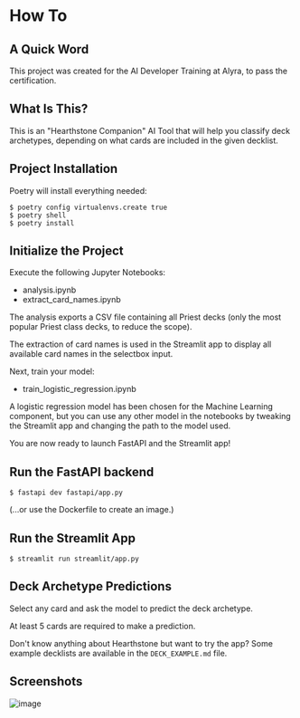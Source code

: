 # How To

## A Quick Word

This project was created for the AI Developer Training at Alyra, to pass the certification.

## What Is This?

This is an "Hearthstone Companion" AI Tool that will help you classify deck archetypes, depending on what cards are included in the given decklist.

## Project Installation

Poetry will install everything needed:
```
$ poetry config virtualenvs.create true
$ poetry shell
$ poetry install
```

## Initialize the Project

Execute the following Jupyter Notebooks:
- analysis.ipynb
- extract_card_names.ipynb

The analysis exports a CSV file containing all Priest decks (only the most popular Priest class decks, to reduce the scope).

The extraction of card names is used in the Streamlit app to display all available card names in the selectbox input.

Next, train your model:
- train_logistic_regression.ipynb

A logistic regression model has been chosen for the Machine Learning component, but you can use any other model in the notebooks by tweaking the Streamlit app and changing the path to the model used.

You are now ready to launch FastAPI and the Streamlit app!

## Run the FastAPI backend

```
$ fastapi dev fastapi/app.py
```
(...or use the Dockerfile to create an image.)

## Run the Streamlit App
```
$ streamlit run streamlit/app.py
```

## Deck Archetype Predictions

Select any card and ask the model to predict the deck archetype.

At least 5 cards are required to make a prediction.

Don't know anything about Hearthstone but want to try the app? Some example decklists are available in the `DECK_EXAMPLE.md` file.

## Screenshots

![image](https://github.com/user-attachments/assets/f37b81bf-93b2-436f-83a3-015988d75190)
